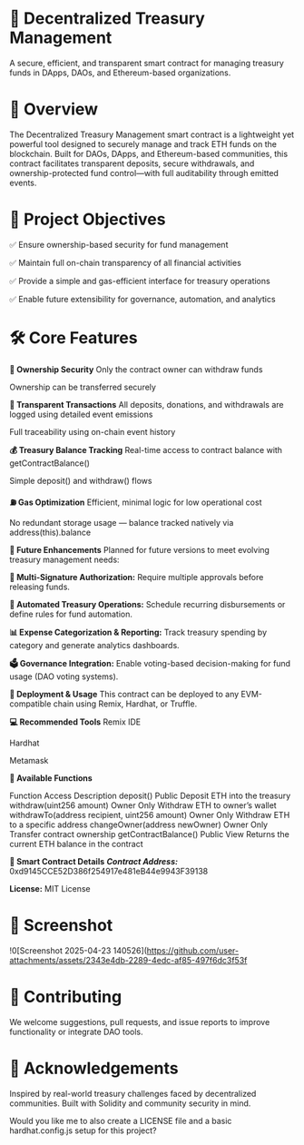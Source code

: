 # 🚀 Decentralized Treasury Management
A secure, efficient, and transparent smart contract for managing treasury funds in DApps, DAOs, and Ethereum-based organizations.



# **📖 Overview**
The Decentralized Treasury Management smart contract is a lightweight yet powerful tool designed to securely manage and track ETH funds on the blockchain. Built for DAOs, DApps, and Ethereum-based communities, this contract facilitates transparent deposits, secure withdrawals, and ownership-protected fund control—with full auditability through emitted events.

# **🎯 Project Objectives**
✅ Ensure ownership-based security for fund management

✅ Maintain full on-chain transparency of all financial activities

✅ Provide a simple and gas-efficient interface for treasury operations

✅ Enable future extensibility for governance, automation, and analytics

# **🛠 Core Features**
**🔐 Ownership Security**
Only the contract owner can withdraw funds

Ownership can be transferred securely

**📜 Transparent Transactions**
All deposits, donations, and withdrawals are logged using detailed event emissions

Full traceability using on-chain event history

**💰 Treasury Balance Tracking**
Real-time access to contract balance with getContractBalance()

Simple deposit() and withdraw() flows

**⛽️ Gas Optimization**
Efficient, minimal logic for low operational cost

No redundant storage usage — balance tracked natively via address(this).balance

**🚧 Future Enhancements**
Planned for future versions to meet evolving treasury management needs:

**🧾 Multi-Signature Authorization:**
Require multiple approvals before releasing funds.

**🤖 Automated Treasury Operations:**
Schedule recurring disbursements or define rules for fund automation.

**📊 Expense Categorization & Reporting:**
Track treasury spending by category and generate analytics dashboards.

**🗳 Governance Integration:**
Enable voting-based decision-making for fund usage (DAO voting systems).

**🚀 Deployment & Usage**
This contract can be deployed to any EVM-compatible chain using Remix, Hardhat, or Truffle.

**💻 Recommended Tools**
Remix IDE

Hardhat

Metamask

**🔧 Available Functions**

Function	Access	Description
deposit()	Public	Deposit ETH into the treasury
withdraw(uint256 amount)	Owner Only	Withdraw ETH to owner’s wallet
withdrawTo(address recipient, uint256 amount)	Owner Only	Withdraw ETH to a specific address
changeOwner(address newOwner)	Owner Only	Transfer contract ownership
getContractBalance()	Public View	Returns the current ETH balance in the contract

**📄 Smart Contract Details**
***Contract Address:***
0xd9145CCE52D386f254917e481eB44e9943F39138

**License:**
MIT License

# **📸 Screenshot**
!0[Screenshot 2025-04-23 140526](https://github.com/user-attachments/assets/2343e4db-2289-4edc-af85-497f6dc3f53f  

# **🤝 Contributing**
We welcome suggestions, pull requests, and issue reports to improve functionality or integrate DAO tools.

# **📢 Acknowledgements**
Inspired by real-world treasury challenges faced by decentralized communities. Built with Solidity and community security in mind.

Would you like me to also create a LICENSE file and a basic hardhat.config.js setup for this project?





